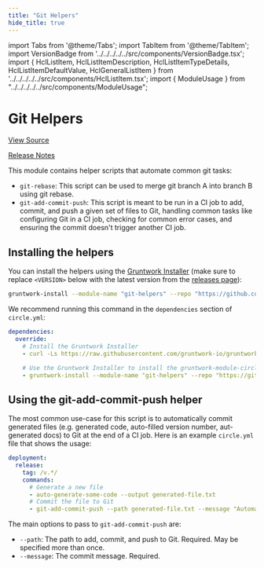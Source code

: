 ```yaml
---
title: "Git Helpers"
hide_title: true
---
```


import Tabs from '@theme/Tabs';
import TabItem from '@theme/TabItem';
import VersionBadge from '../../../../../src/components/VersionBadge.tsx';
import { HclListItem, HclListItemDescription, HclListItemTypeDetails, HclListItemDefaultValue, HclGeneralListItem } from '../../../../../src/components/HclListItem.tsx';
import { ModuleUsage } from "../../../../../src/components/ModuleUsage";

<VersionBadge repoTitle="CI Modules" version="0.54.1" lastModifiedVersion="0.52.4"/>

# Git Helpers

<a href="https://github.com/gruntwork-io/terraform-aws-ci/tree/v0.54.1/modules/git-helpers" className="link-button" title="View the source code for this module in GitHub.">View Source</a>

<a href="https://github.com/gruntwork-io/terraform-aws-ci/releases/tag/v0.52.4" className="link-button" title="Release notes for only versions which impacted this module.">Release Notes</a>

This module contains helper scripts that automate common git tasks:

*   `git-rebase`: This script can be used to merge git branch A into branch B using git rebase.
*   `git-add-commit-push`: This script is meant to be run in a CI job to add, commit, and push a given set of files to
    Git, handling common tasks like configuring Git in a CI job, checking for common error cases, and ensuring the commit
    doesn't trigger another CI job.

## Installing the helpers

You can install the helpers using the [Gruntwork Installer](https://github.com/gruntwork-io/gruntwork-installer)
(make sure to replace `<VERSION>` below with the latest version from the [releases
page](https://github.com/gruntwork-io/terraform-aws-ci/releases)):

```bash
gruntwork-install --module-name "git-helpers" --repo "https://github.com/gruntwork-io/terraform-aws-ci" --tag "<VERSION>"
```

We recommend running this command in the `dependencies` section of `circle.yml`:

```yaml
dependencies:
  override:
    # Install the Gruntwork Installer
    - curl -Ls https://raw.githubusercontent.com/gruntwork-io/gruntwork-installer/main/bootstrap-gruntwork-installer.sh | bash /dev/stdin --version 0.0.9

    # Use the Gruntwork Installer to install the gruntwork-module-circleci-helpers module
    - gruntwork-install --module-name "git-helpers" --repo "https://github.com/gruntwork-io/terraform-aws-ci" --tag "0.0.5"
```

## Using the git-add-commit-push helper

The most common use-case for this script is to automatically commit generated files (e.g. generated code, auto-filled
version number, aut-generated docs) to Git at the end of a CI job. Here is an example `circle.yml` file that shows the
usage:

```yaml
deployment:
  release:
    tag: /v.*/
    commands:
      # Generate a new file
      - auto-generate-some-code --output generated-file.txt
      # Commit the file to Git
      - git-add-commit-push --path generated-file.txt --message "Automatically regenerate generated-file.txt"
```

The main options to pass to `git-add-commit-push` are:

*   `--path`: The path to add, commit, and push to Git. Required. May be specified more than once.
*   `--message`: The commit message. Required.


<!-- ##DOCS-SOURCER-START
{
  "originalSources": [
    "https://github.com/gruntwork-io/terraform-aws-ci/tree/v0.54.1/modules/git-helpers/readme.md",
    "https://github.com/gruntwork-io/terraform-aws-ci/tree/v0.54.1/modules/git-helpers/variables.tf",
    "https://github.com/gruntwork-io/terraform-aws-ci/tree/v0.54.1/modules/git-helpers/outputs.tf"
  ],
  "sourcePlugin": "module-catalog-api",
  "hash": "6bbe72c382f238895cffc9834118354f"
}
##DOCS-SOURCER-END -->
